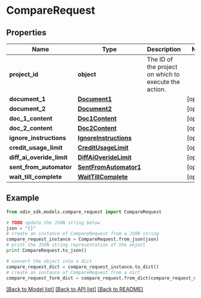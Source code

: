 # CompareRequest


## Properties

Name | Type | Description | Notes
------------ | ------------- | ------------- | -------------
**project_id** | **object** | The ID of the project on which to execute the action. | 
**document_1** | [**Document1**](Document1.md) |  | [optional] 
**document_2** | [**Document2**](Document2.md) |  | [optional] 
**doc_1_content** | [**Doc1Content**](Doc1Content.md) |  | [optional] 
**doc_2_content** | [**Doc2Content**](Doc2Content.md) |  | [optional] 
**ignore_instructions** | [**IgnoreInstructions**](IgnoreInstructions.md) |  | [optional] 
**credit_usage_limit** | [**CreditUsageLimit**](CreditUsageLimit.md) |  | [optional] 
**diff_ai_overide_limit** | [**DiffAiOverideLimit**](DiffAiOverideLimit.md) |  | [optional] 
**sent_from_automator** | [**SentFromAutomator1**](SentFromAutomator1.md) |  | [optional] 
**wait_till_complete** | [**WaitTillComplete**](WaitTillComplete.md) |  | [optional] 

## Example

```python
from odin_sdk.models.compare_request import CompareRequest

# TODO update the JSON string below
json = "{}"
# create an instance of CompareRequest from a JSON string
compare_request_instance = CompareRequest.from_json(json)
# print the JSON string representation of the object
print CompareRequest.to_json()

# convert the object into a dict
compare_request_dict = compare_request_instance.to_dict()
# create an instance of CompareRequest from a dict
compare_request_form_dict = compare_request.from_dict(compare_request_dict)
```
[[Back to Model list]](../README.md#documentation-for-models) [[Back to API list]](../README.md#documentation-for-api-endpoints) [[Back to README]](../README.md)



